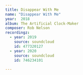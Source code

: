 ```yaml
---
title: Disappear With Me
name: "Disappear With Me"
year:  2018
album: The Artificial Clock-Maker
composer: Rob Nelson
recordingz:
  - year: 2019
    source: soundcloud
    id: 477320127
  - year: 2020
    source: soundcloud
    id: 746234101
 
---
```


